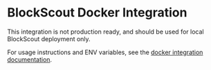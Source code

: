# BlockScout Docker Integration

This integration is not production ready, and should be used for local BlockScout deployment only.

For usage instructions and ENV variables, see the [docker integration documentation](https://docs.blockscout.com/for-developers/information-and-settings/docker-integration-local-use-only).

